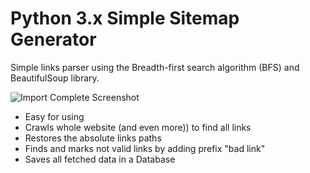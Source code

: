 Python 3.x Simple Sitemap Generator
==========

Simple links parser using the Breadth-first search algorithm (BFS) and BeautifulSoup library.

![Import Complete Screenshot](http://makelink.com/public_html/img/Animated_BFS.gif)

- Easy for using
- Crawls whole website (and even more)) to find all links
- Restores the absolute links paths
- Finds and marks not valid links by adding prefix "bad link" 
- Saves all fetched data in a Database



